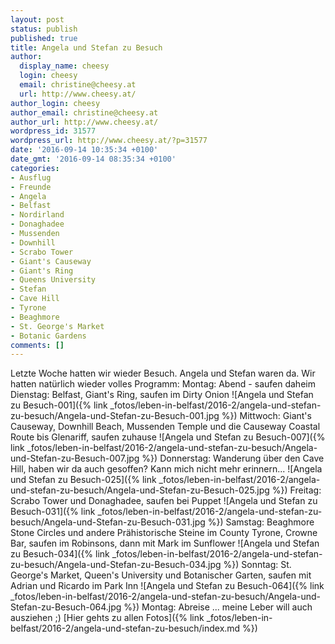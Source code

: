 ```yaml
---
layout: post
status: publish
published: true
title: Angela und Stefan zu Besuch
author:
  display_name: cheesy
  login: cheesy
  email: christine@cheesy.at
  url: http://www.cheesy.at/
author_login: cheesy
author_email: christine@cheesy.at
author_url: http://www.cheesy.at/
wordpress_id: 31577
wordpress_url: http://www.cheesy.at/?p=31577
date: '2016-09-14 10:35:34 +0100'
date_gmt: '2016-09-14 08:35:34 +0100'
categories:
- Ausflug
- Freunde
- Angela
- Belfast
- Nordirland
- Donaghadee
- Mussenden
- Downhill
- Scrabo Tower
- Giant's Causeway
- Giant's Ring
- Queens University
- Stefan
- Cave Hill
- Tyrone
- Beaghmore
- St. George's Market
- Botanic Gardens
comments: []
---
```

Letzte Woche hatten wir wieder Besuch. Angela und Stefan waren da. Wir hatten natürlich wieder volles Programm:
Montag: Abend - saufen daheim
Dienstag: Belfast, Giant's Ring, saufen im Dirty Onion
 ![Angela und Stefan zu Besuch-001]({% link _fotos/leben-in-belfast/2016-2/angela-und-stefan-zu-besuch/Angela-und-Stefan-zu-Besuch-001.jpg %})
Mittwoch: Giant's Causeway, Downhill Beach, Mussenden Temple und die Causeway Coastal Route bis Glenariff, saufen zuhause
 ![Angela und Stefan zu Besuch-007]({% link _fotos/leben-in-belfast/2016-2/angela-und-stefan-zu-besuch/Angela-und-Stefan-zu-Besuch-007.jpg %})
Donnerstag: Wanderung über den Cave Hill, haben wir da auch gesoffen? Kann mich nicht mehr erinnern...
 ![Angela und Stefan zu Besuch-025]({% link _fotos/leben-in-belfast/2016-2/angela-und-stefan-zu-besuch/Angela-und-Stefan-zu-Besuch-025.jpg %})
Freitag: Scrabo Tower und Donaghadee, saufen bei Puppet
 ![Angela und Stefan zu Besuch-031]({% link _fotos/leben-in-belfast/2016-2/angela-und-stefan-zu-besuch/Angela-und-Stefan-zu-Besuch-031.jpg %})
Samstag: Beaghmore Stone Circles und andere Prähistorische Steine im County Tyrone, Crowne Bar, saufen im Robinsons, dann mit Mark im Sunflower
 ![Angela und Stefan zu Besuch-034]({% link _fotos/leben-in-belfast/2016-2/angela-und-stefan-zu-besuch/Angela-und-Stefan-zu-Besuch-034.jpg %})
Sonntag: St. George's Market, Queen's University und Botanischer Garten, saufen mit Adrian und Ricardo im Park Inn
 ![Angela und Stefan zu Besuch-064]({% link _fotos/leben-in-belfast/2016-2/angela-und-stefan-zu-besuch/Angela-und-Stefan-zu-Besuch-064.jpg %})
Montag: Abreise ... meine Leber will auch ausziehen ;)
[Hier gehts zu allen Fotos]({% link _fotos/leben-in-belfast/2016-2/angela-und-stefan-zu-besuch/index.md %})
